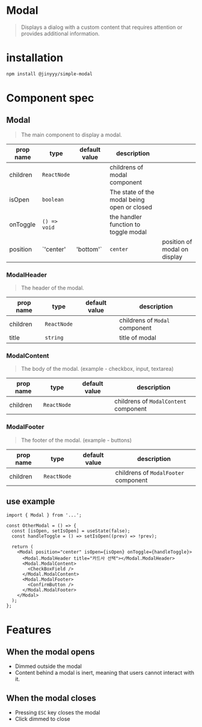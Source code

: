 # Modal

> Displays a dialog with a custom content that requires attention or provides additional information.

# installation

```bash
npm install @jinyyy/simple-modal
```

# Component spec

## Modal

> The main component to display a modal.

| prop name | type         | default value | description                                 |                              |
| --------- | ------------ | ------------- | ------------------------------------------- | ---------------------------- |
| children  | `ReactNode`  |               | childrens of modal component                |
| isOpen    | `boolean`    |               | The state of the modal being open or closed |
| onToggle  | `() => void` |               | the handler function to toggle modal        |
| position  | `'center'    | 'bottom'`     | `center`                                    | position of modal on display |

### ModalHeader

> The header of the modal.

| prop name | type        | default value | description                    |
| --------- | ----------- | ------------- | ------------------------------ |
| children  | `ReactNode` |               | childrens of `Modal` component |
| title     | `string`    |               | title of modal                 |

### ModalContent

> The body of the modal. (example - checkbox, input, textarea)

| prop name | type        | default value | description                           |
| --------- | ----------- | ------------- | ------------------------------------- |
| children  | `ReactNode` |               | childrens of `ModalContent` component |

### ModalFooter

> The footer of the modal. (example - buttons)

| prop name | type        | default value | description                          |
| --------- | ----------- | ------------- | ------------------------------------ |
| children  | `ReactNode` |               | childrens of `ModalFooter` component |

## use example

```tsx
import { Modal } from '...';

const OtherModal = () => {
  const [isOpen, setIsOpen] = useState(false);
  const handleToggle = () => setIsOpen((prev) => !prev);

  return (
    <Modal position="center" isOpen={isOpen} onToggle={handleToggle}>
      <Modal.ModalHeader title="카드사 선택"></Modal.ModalHeader>
      <Modal.ModalContent>
        <CheckBoxField />
      </Modal.ModalContent>
      <Modal.ModalFooter>
        <ConfirmButton />
      </Modal.ModalFooter>
    </Modal>
  );
};
```

# Features

## When the modal opens

- Dimmed outside the modal
- Content behind a modal is inert, meaning that users cannot interact with it.

## When the modal closes

- Pressing `ESC` key closes the modal
- Click dimmed to close
